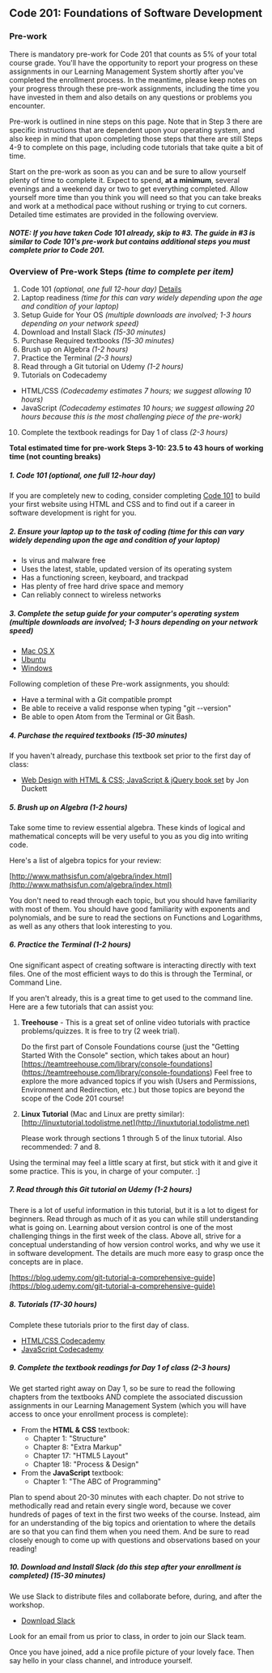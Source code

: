Code 201: Foundations of Software Development
-----------------------

### Pre-work

There is mandatory pre-work for Code 201 that counts as 5% of your total course grade. You'll have the opportunity to report your progress on these assignments in our Learning Management System shortly after you've completed the enrollment process. In the meantime, please keep notes on your progress through these pre-work assignments, including the time you have invested in them and also details on any questions or problems you encounter.

Pre-work is outlined in nine steps on this page. Note that in Step 3 there are specific instructions that are dependent upon your operating system, and also keep in mind that upon completing those steps that there are still Steps 4-9 to complete on this page, including code tutorials that take quite a bit of time.

Start on the pre-work as soon as you can and be sure to allow yourself plenty of time to complete it. Expect to spend, **at a minimum**, several evenings and a weekend day or two to get everything completed. Allow yourself more time than you think you will need so that you can take breaks and work at a methodical pace without rushing or trying to cut corners. Detailed time estimates are provided in the following overview.

##### NOTE: If you have taken Code 101 already, skip to #3. The guide in #3 is similar to Code 101's pre-work but contains additional steps you must complete prior to Code 201.

### Overview of Pre-work Steps *(time to complete per item)*

1. Code 101 *(optional, one full 12-hour day)* [Details](http://www.deltavcodeschool.com/course-catalog/code-101/)
2. Laptop readiness *(time for this can vary widely depending upon the age and condition of your laptop)*
3. Setup Guide for Your OS *(multiple downloads are involved; 1-3 hours depending on your network speed)*
4. Download and Install Slack *(15-30 minutes)*
5. Purchase Required textbooks *(15-30 minutes)*
6. Brush up on Algebra *(1-2 hours)*
7. Practice the Terminal *(2-3 hours)*
8. Read through a Git tutorial on Udemy *(1-2 hours)*
9. Tutorials on Codecademy
  - HTML/CSS *(Codecademy estimates 7 hours; we suggest allowing 10 hours)*
  - JavaScript *(Codecademy estimates 10 hours; we suggest allowing 20 hours because this is the most challenging piece of the pre-work)*
10. Complete the textbook readings for Day 1 of class *(2-3 hours)*

**Total estimated time for pre-work Steps 3-10: 23.5 to 43 hours of working time (not counting breaks)**

##### 1. Code 101 *(optional, one full 12-hour day)*
If you are completely new to coding, consider completing <a href="http://www.deltavcodeschool.com/course-catalog/code-101/">Code 101</a> to build your first website using HTML and CSS and to find out if a career in software development is right for you.

##### 2. Ensure your laptop up to the task of coding *(time for this can vary widely depending upon the age and condition of your laptop)*

  - Is virus and malware free
  - Uses the latest, stable, updated version of its operating system
  - Has a functioning screen, keyboard, and trackpad
  - Has plenty of free hard drive space and memory
  - Can reliably connect to wireless networks

##### 3. Complete the setup guide for your computer's operating system *(multiple downloads are involved; 1-3 hours depending on your network speed)*

  - [Mac OS X](prework/mac/1_terminal.md)
  - [Ubuntu](prework/ubuntu/1_terminal.md)
  - [Windows](prework/windows/1_terminal.md)

Following completion of these Pre-work assignments, you should:
 - Have a terminal with a Git compatible prompt
 - Be able to receive a valid response when typing "git --version"
 - Be able to open Atom from the Terminal or Git Bash.

##### 4. Purchase the required textbooks *(15-30 minutes)*

If you haven't already, purchase this textbook set prior to the first day of class:

  - <a href="https://www.amazon.com/Web-Design-HTML-JavaScript-jQuery/dp/1119038634/ref=mt_hardcover?_encoding=UTF8&amp;me=">Web Design with HTML &amp; CSS; JavaScript &amp; jQuery book set</a> by Jon Duckett

##### 5. Brush up on Algebra *(1-2 hours)*

Take some time to review essential algebra. These kinds of logical and mathematical concepts will be very useful to you as you dig into writing code.

Here's a list of algebra topics for your review:

[http://www.mathsisfun.com/algebra/index.html](http://www.mathsisfun.com/algebra/index.html)

You don't need to read through each topic, but you should have familiarity with most of them. You should have good familiarity with exponents and polynomials, and be sure to read the sections on Functions and Logarithms, as well as any others that look interesting to you.

##### 6. Practice the Terminal *(1-2 hours)*

One significant aspect of creating software is interacting directly with text files. One of the most efficient ways to do this is through the Terminal, or Command Line.

If you aren't already, this is a great time to get used to the command line. Here are a few tutorials that can assist you:

1. **Treehouse** - This is a great set of online video tutorials with practice problems/quizzes.  It is free to try (2 week trial).  

	Do the first part of Console Foundations course (just the "Getting Started With the Console" section, which takes about an hour)  [https://teamtreehouse.com/library/console-foundations] (https://teamtreehouse.com/library/console-foundations)
	Feel free to explore the more advanced topics if you wish (Users and Permissions, Environment and Redirection, etc.) but those topics are beyond the scope of the Code 201 course!

2. **Linux Tutorial** (Mac and Linux are pretty similar): [http://linuxtutorial.todolistme.net](http://linuxtutorial.todolistme.net)

	Please work through sections 1 through 5 of the linux tutorial. Also recommended: 7 and 8.

Using the terminal may feel a little scary at first, but stick with it and give it some practice. This is you, in charge of your computer. :]

##### 7. Read through this Git tutorial on Udemy *(1-2 hours)*

There is a lot of useful information in this tutorial, but it is a lot to digest for beginners. Read through as much of it as you can while still understanding what is going on. Learning about version control is one of the most challenging things in the first week of the class. Above all, strive for a conceptual understanding of how version control works, and why we use it in software development. The details are much more easy to grasp once the concepts are in place.

[https://blog.udemy.com/git-tutorial-a-comprehensive-guide](https://blog.udemy.com/git-tutorial-a-comprehensive-guide)

##### 8. Tutorials *(17-30 hours)*
Complete these tutorials prior to the first day of class.

   - <a href="https://www.codecademy.com/tracks/web">HTML/CSS Codecademy</a>
   - <a href="https://www.codecademy.com/tracks/javascript">JavaScript Codecademy</a>

##### 9. Complete the textbook readings for Day 1 of class *(2-3 hours)*

We get started right away on Day 1, so be sure to read the following chapters from the textbooks AND complete the associated discussion assignments in our Learning Management System (which you will have access to once your enrollment process is complete):

- From the **HTML & CSS** textbook:
  - Chapter 1: "Structure"
  - Chapter 8: "Extra Markup"
  - Chapter 17: "HTML5 Layout"
  - Chapter 18: "Process & Design"
- From the **JavaScript** textbook:
  - Chapter 1: "The ABC of Programming"

Plan to spend about 20-30 minutes with each chapter. Do not strive to methodically read and retain every single word, because we cover hundreds of pages of text in the first two weeks of the course. Instead, aim for an understanding of the big topics and orientation to where the details are so that you can find them when you need them. And be sure to read closely enough to come up with questions and observations based on your reading!

##### 10. Download and Install Slack (do this step after your enrollment is completed) *(15-30 minutes)*

We use Slack to distribute files and collaborate before, during, and after the workshop.

  - <a href="https://slack.com/downloads">Download Slack</a>

Look for an email from us prior to class, in order to join our Slack team.

Once you have joined, add a nice profile picture of your lovely face. Then say hello in your class channel, and introduce yourself.
